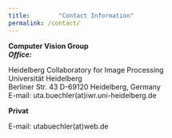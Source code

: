 ```yaml
---
title:        "Contact Information"
permalink: /contact/
---
```

<div class="post-list">
<h4 style="margin-top: 2px;margin-bottom: 0px">Computer Vision Group</h4>
<h5 style="margin-bottom: 0px;margin-top: 0px">Office:</h5>
<p>Heidelberg Collaboratory for Image Processing<br />
Universität Heidelberg<br />
Berliner Str. 43 D-69120 Heidelberg, Germany<br />
E-mail: uta.buechler(at)iwr.uni-heidelberg.de</p>
</div>

<div class="post-list">
<h4 style="margin-top: 2px;margin-bottom: 0px">Privat</h4>
<p>E-mail: utabuechler(at)web.de</p>
</div>


